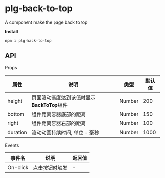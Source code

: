 # plg-back-to-top
A component make the page back to top

**Install**

```
npm i plg-back-to-top
```



## API

Props

| 属性     | 说明                                        | 类型   | 默认值 |
| -------- | ------------------------------------------- | ------ | ------ |
| height   | 页面滚动高度达到该值时显示**BackToTop**组件 | Number | 200    |
| bottom   | 组件距离容器底部的距离                      | Number | 150    |
| right    | 组件距离容器右部的距离                      | Number | 100    |
| duration | 滚动动画持续时间, 单位 - 毫秒               | Number | 1000   |

Events

| 事件名   | 说明           | 返回值 |
| -------- | -------------- | ------ |
| On-click | 点击按钮时触发 | -      |


